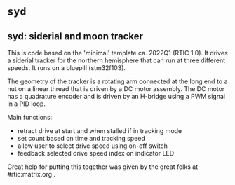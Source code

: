 # `syd`

## syd: siderial and moon tracker

This is code based on the 'minimal' template ca. 2022Q1 (RTIC 1.0). It drives a
siderial tracker for the northern hemisphere that can run at three
different speeds. It runs on a bluepill (stm32f103).

The geometry of the tracker is a rotating arm connected at the long
end to a nut on a linear thread that is driven by a DC motor
assembly. The DC motor has a quadrature encoder and is driven by an
H-bridge using a PWM signal in a PID loop.

Main functions:
- retract drive at start and when stalled if in tracking mode
- set count based on time and tracking speed
- allow user to select drive speed using on-off switch
- feedback selected drive speed index on indicator LED

Great help for putting this together was given by the great folks at
#rtic:matrix.org .

